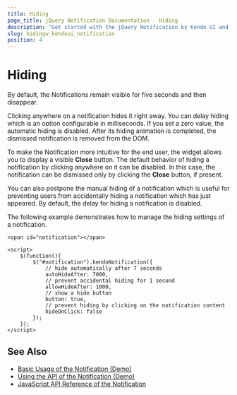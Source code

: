 ```yaml
---
title: Hiding
page_title: jQuery Notification Documentation - Hiding
description: "Get started with the jQuery Notification by Kendo UI and learn how to create, initialize, and enable the widget."
slug: hidingw_kendoui_notification
position: 4
---
```


# Hiding

By default, the Notifications remain visible for five seconds and then disappear.

Clicking anywhere on a notification hides it right away. You can delay hiding which is an option configurable in milliseconds. If you set a zero value, the automatic hiding is disabled. After its hiding animation is completed, the dismissed notification is removed from the DOM.

To make the Notification more intuitive for the end user, the widget allows you to display a visible **Close** button. The default behavior of hiding a notification by clicking anywhere on it can be disabled. In this case, the notification can be dismissed only by clicking the **Close** button, if present.

You can also postpone the manual hiding of a notification which is useful for preventing users from accidentally hiding a notification which has just appeared. By default, the delay for hiding a notification is disabled.

The following example demonstrates how to manage the hiding settings of a notification.

    <span id="notification"></span>

  	<script>
    	$(function(){
    		$("#notification").kendoNotification({
                // hide automatically after 7 seconds
                autoHideAfter: 7000,
                // prevent accidental hiding for 1 second
                allowHideAfter: 1000,
                // show a hide button
                button: true,
                // prevent hiding by clicking on the notification content
                hideOnClick: false
            });
    	});
  	</script>

## See Also

* [Basic Usage of the Notification (Demo)](https://demos.telerik.com/kendo-ui/notification/index)
* [Using the API of the Notification (Demo)](https://demos.telerik.com/kendo-ui/notification/api)
* [JavaScript API Reference of the Notification](/api/javascript/ui/notification)
